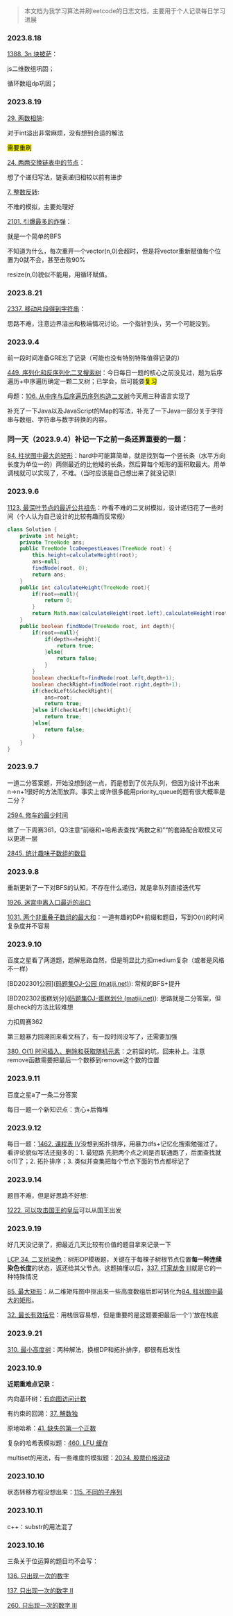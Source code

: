 > 本文档为我学习算法并刷leetcode的日志文档，主要用于个人记录每日学习进展

### 2023.8.18

[1388. 3n 块披萨](https://leetcode.cn/problems/pizza-with-3n-slices/)：

js二维数组巩固；

循环数组dp巩固；

### 2023.8.19

[29. 两数相除](https://leetcode.cn/problems/divide-two-integers/):

对于int溢出非常麻烦，没有想到合适的解法

<mark>需要重刷</mark>

[24. 两两交换链表中的节点](https://leetcode.cn/problems/swap-nodes-in-pairs/)：

想了个递归写法，链表递归相较以前有进步

[7. 整数反转](https://leetcode.cn/problems/reverse-integer/):

不难的模拟，主要处理好

[2101. 引爆最多的炸弹](https://leetcode.cn/problems/detonate-the-maximum-bombs/)：

就是一个简单的BFS

不知道为什么，每次重开一个vector(n,0)会超时，但是将vector重新赋值每个位置为0就不会，甚至击败90%

resize(n,0)貌似不能用，用循环赋值。

### 2023.8.21

[2337. 移动片段得到字符串](https://leetcode.cn/problems/move-pieces-to-obtain-a-string/)：

思路不难，注意边界溢出和极端情况讨论。一个指针到头，另一个可能没到。

### 2023.9.4 

前一段时间准备GRE忘了记录（可能也没有特别特殊值得记录的）

[449. 序列化和反序列化二叉搜索树](https://leetcode.cn/problems/serialize-and-deserialize-bst/)：今日每日一题的核心之前没见过，题为后序遍历+中序遍历确定一颗二叉树；已学会，后可能要<mark>复习</mark>

母题：[106. 从中序与后序遍历序列构造二叉树](https://leetcode.cn/problems/construct-binary-tree-from-inorder-and-postorder-traversal/)今天用三种语言实现了

补充了一下Java以及JavaScript的Map的写法，补充了一下Java一部分关于字符串与数组、字符串与数字转换的内容。

### 同一天（2023.9.4）补记一下之前一条还算重要的一题：

[84. 柱状图中最大的矩形](https://leetcode.cn/problems/largest-rectangle-in-histogram/)：hard中可能算简单，就是找到每一个竖长条（水平方向长度为单位一的）两侧最近的比他矮的长条，然后算每个矩形的面积取最大。用单调栈就可以实现了，不难。（当时应该是自己想出来了就没记录）

### 2023.9.6

[1123. 最深叶节点的最近公共祖先](https://leetcode.cn/problems/lowest-common-ancestor-of-deepest-leaves/)：咋看不难的二叉树模拟，设计递归花了一些时间（个人认为自己设计的比较有趣而反常规）

```java
class Solution {
    private int height;
    private TreeNode ans;
    public TreeNode lcaDeepestLeaves(TreeNode root) {
        this.height=calculateHeight(root);
        ans=null;
        findNode(root, 0);
        return ans;
    }
    public int calculateHeight(TreeNode root){
        if(root==null){
            return 0;
        }
        return Math.max(calculateHeight(root.left),calculateHeight(root.right))+1;
    }
    public boolean findNode(TreeNode root, int depth){
        if(root==null){
            if(depth==height){
                return true;
            }else{
                return false;
            }
        }
        boolean checkLeft=findNode(root.left,depth+1);
        boolean checkRight=findNode(root.right,depth+1);
        if(checkLeft&&checkRight){
            ans=root;
            return true;
        }else if(checkLeft||checkRight){
            return true;
        }else{
            return false;
        }
    }
}
```

### 2023.9.7

一道二分答案题，开始没想到这一点，而是想到了优先队列，但因为设计不出来n->n+1很好的方法而放弃。事实上或许很多能用priority_queue的题有很大概率是二分？

[2594. 修车的最少时间](https://leetcode.cn/problems/minimum-time-to-repair-cars/)

做了一下周赛361，Q3注意“前缀和+哈希表查找“两数之和”“的套路配合取模又可以更进一层

[2845. 统计趣味子数组的数目](https://leetcode.cn/problems/count-of-interesting-subarrays/)

### 2023.9.8

重新更新了一下对BFS的认知，不存在什么递归，就是拿队列直接迭代写

[1926. 迷宫中离入口最近的出口](https://leetcode.cn/problems/nearest-exit-from-entrance-in-maze/)

[1031. 两个非重叠子数组的最大和](https://leetcode.cn/problems/maximum-sum-of-two-non-overlapping-subarrays/)：一道有趣的DP+前缀和题目，写到O(n)的时间复杂度并不容易

### 2023.9.10

百度之星看了两道题，题解思路自然，但是明显比力扣medium复杂（或者是风格不一样）

[BD202301公园]([码题集OJ-公园 (matiji.net)](https://www.matiji.net/exam/brushquestion/1/4347/179CE77A7B772D15A8C00DD8198AAC74)): 常规的BFS+提升

[BD202302蛋糕划分]([码题集OJ-蛋糕划分 (matiji.net)](https://www.matiji.net/exam/brushquestion/2/4347/179CE77A7B772D15A8C00DD8198AAC74)): 思路就是二分答案，但是check的方法比较难想

力扣周赛362

第三题暴力回溯回来看文档了，有一段时间没写了，还需要加强

[380. O(1) 时间插入、删除和获取随机元素](https://leetcode.cn/problems/insert-delete-getrandom-o1/)：之前留的坑，回来补上。注意remove函数需要把最后一个数移到remove这个数的位置

### 2023.9.11

百度之星a了一条二分答案

每日一题一个新知识点：贪心+后悔堆

### 2023.9.12

每日一题：[1462. 课程表 IV](https://leetcode.cn/problems/course-schedule-iv/)没想到拓扑排序，用暴力dfs+记忆化搜索勉强过了。看评论貌似写法还挺多的：1. 最短路 先把两个点之间是否联通跑了，后面查找就o(1)了；2. 拓扑排序；3. 类似并查集把每个节点下面的节点都标记了

### 2023.9.14

题目不难，但是好思路不好想:

[1222. 可以攻击国王的皇后](https://leetcode.cn/problems/queens-that-can-attack-the-king/)可以从国王出发

### 2023.9.19

好几天没记录了，把最近几天比较有价值的题目拿来记录一下

[LCP 34. 二叉树染色](https://leetcode.cn/problems/er-cha-shu-ran-se-UGC)：树形DP模板题，关键在于每棵子树根节点位置**每一种连续染色长度**的状态，返还给其父节点。这题搞懂以后，[337. 打家劫舍 III](https://leetcode.cn/problems/house-robber-iii)就是它的一种特殊情况

[85. 最大矩形](https://leetcode.cn/problems/maximal-rectangle)：从二维矩阵图中抠出来一些高度数组后即可转化为[84. 柱状图中最大的矩形](https://leetcode.cn/problems/largest-rectangle-in-histogram)。

[32. 最长有效括号](https://leetcode.cn/problems/longest-valid-parentheses)：用栈很容易想，但是重要的是这题要把最后一个')'放在栈底

### 2023.9.21

[310. 最小高度树](https://leetcode.cn/problems/minimum-height-trees)：两种解法，换根DP和拓扑排序，都很有启发性

### 2023.10.9

**近期重难点记录：**

内向基环树：[有向图访问计数](https://leetcode.cn/problems/count-visited-nodes-in-a-directed-graph/)

有约束的回溯：[37. 解数独](https://leetcode.cn/problems/sudoku-solver)

原地哈希：[41. 缺失的第一个正数](https://leetcode.cn/problems/first-missing-positive)

复杂的哈希表模拟题：[460. LFU 缓存](https://leetcode.cn/problems/lfu-cache/)

multiset的用法，有一些难度的模拟题：[2034. 股票价格波动](https://leetcode.cn/problems/stock-price-fluctuation)

### 2023.10.10

状态转移方程没想出来：[115. 不同的子序列](https://leetcode.cn/problems/distinct-subsequences)

### 2023.10.11

c++：substr的用法混了

### 2023.10.16

三条关于位运算的题目均不会写：

[136. 只出现一次的数字](https://leetcode.cn/problems/single-number)

[137. 只出现一次的数字 II](https://leetcode.cn/problems/single-number-ii)

[260. 只出现一次的数字 III](https://leetcode.cn/problems/single-number-iii)
